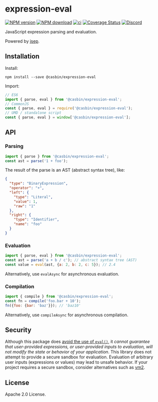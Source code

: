 # expression-eval

[![NPM version][npm-image]][npm-url]
[![NPM download][download-image]][download-url]
[![ci](https://github.com/node-casbin/expression-eval/actions/workflows/ci.yml/badge.svg)](https://github.com/node-casbin/expression-eval/actions/workflows/ci.yml)
[![Coverage Status](https://coveralls.io/repos/github/node-casbin/expression-eval/badge.svg?branch=master)](https://coveralls.io/github/node-casbin/expression-eval?branch=master)
[![Discord](https://img.shields.io/discord/1022748306096537660?logo=discord&label=discord&color=5865F2)](https://discord.gg/S5UjpzGZjN)

[npm-image]: https://img.shields.io/npm/v/@casbin/expression-eval.svg?style=flat-square
[npm-url]: https://npmjs.org/package/@casbin/expression-eval
[download-image]: https://img.shields.io/npm/dm/@casbin/expression-eval.svg?style=flat-square
[download-url]: https://npmjs.org/package/@casbin/expression-eval

JavaScript expression parsing and evaluation.

Powered by [jsep](https://github.com/soney/jsep).

## Installation

Install:

```
npm install --save @casbin/expression-eval
```

Import:

```js
// ES6
import { parse, eval } from '@casbin/expression-eval';
// CommonJS
const { parse, eval } = require('@casbin/expression-eval');
// UMD / standalone script
const { parse, eval } = window['@casbin/expression-eval'];
```

## API

### Parsing

```javascript
import { parse } from '@casbin/expression-eval';
const ast = parse('1 + foo');
```

The result of the parse is an AST (abstract syntax tree), like:

```json
{
  "type": "BinaryExpression",
  "operator": "+",
  "left": {
    "type": "Literal",
    "value": 1,
    "raw": "1"
  },
  "right": {
    "type": "Identifier",
    "name": "foo"
  }
}
```

### Evaluation

```javascript
import { parse, eval } from '@casbin/expression-eval';
const ast = parse('a + b / c'); // abstract syntax tree (AST)
const value = eval(ast, {a: 2, b: 2, c: 5}); // 2.4
```

Alternatively, use `evalAsync` for asynchronous evaluation.

### Compilation

```javascript
import { compile } from '@casbin/expression-eval';
const fn = compile('foo.bar + 10');
fn({foo: {bar: 'baz'}}); // 'baz10'
```

Alternatively, use `compileAsync` for asynchronous compilation.

## Security

Although this package does [avoid the use of `eval()`](https://developer.mozilla.org/en-US/docs/Web/JavaScript/Reference/Global_Objects/eval#Do_not_ever_use_eval!), it _cannot guarantee that user-provided expressions, or user-provided inputs to evaluation, will not modify the state or behavior of your application_. This library does not attempt to provide a secure sandbox for evaluation. Evaluation of arbitrary user inputs (expressions or values) may lead to unsafe behavior. If your project requires a secure sandbox, consider alternatives such as [vm2](https://www.npmjs.com/package/vm2).

## License

Apache 2.0 License.
